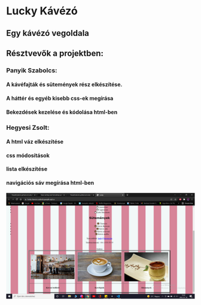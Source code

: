 # Lucky Kávézó
## Egy kávézó vegoldala
## 
## Résztvevők a projektben:
### Panyik Szabolcs:
#### A kávéfajták és sütemények rész elkészítése.
#### A háttér és egyéb kisebb css-ek megírása
#### Bekezdések kezelése és kódolása html-ben
### 
### Hegyesi Zsolt: 
#### A html váz elkészítése
#### css módosítások
#### lista elkészítése
#### navigációs sáv megírása html-ben
![](https://github.com/PanyikSzabolcs/PanyikSzabolcs.github.io/blob/main/Lucky%20K%C3%A1v%C3%A9z%C3%B3/lucky.png)
